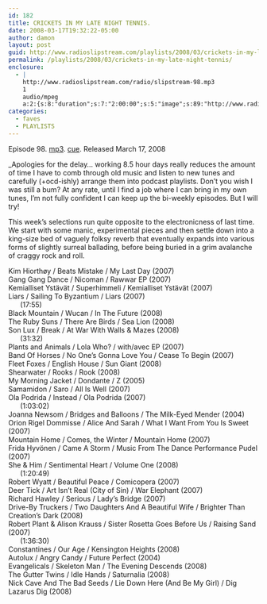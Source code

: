 ```yaml
---
id: 182
title: CRICKETS IN MY LATE NIGHT TENNIS.
date: 2008-03-17T19:32:22-05:00
author: damon
layout: post
guid: http://www.radioslipstream.com/playlists/2008/03/crickets-in-my-late-night-tennis/
permalink: /playlists/2008/03/crickets-in-my-late-night-tennis/
enclosure:
  - |
    http://www.radioslipstream.com/radio/slipstream-98.mp3
    1
    audio/mpeg
    a:2:{s:8:"duration";s:7:"2:00:00";s:5:"image";s:89:"http://www.radioslipstream.com/wp/wp-content/plugins/podpress//images/vpreview_center.png";}
categories:
  - faves
  - PLAYLISTS
---
```

Episode 98. [mp3](/radio/slipstream-98.mp3). [cue](/radio/slipstream-98.cue). Released March 17, 2008

_Apologies for the delay… working 8.5 hour days really reduces the amount of time I have to comb through old music and listen to new tunes and carefully (+ocd-ishly) arrange them into podcast playlists. Don’t you wish I was still a bum? At any rate, until I find a job where I can bring in my own tunes, I’m not fully confident I can keep up the bi-weekly episodes. But I will try!</p> 

This week’s selections run quite opposite to the electronicness of last time. We start with some manic, experimental pieces and then settle down into a king-size bed of vaguely folksy reverb that eventually expands into various forms of slightly surreal ballading, before being buried in a grim avalanche of craggy rock and roll.</em>

Kim Hiorthøy / Beats Mistake / My Last Day (2007)  
Gang Gang Dance / Nicoman / Rawwar EP (2007)  
Kemialliset Ystävät / Superhimmeli / Kemialliset Ystävät (2007)  
Liars / Sailing To Byzantium / Liars (2007)  
&nbsp;&nbsp;&nbsp;&nbsp;&nbsp;&nbsp;(17:55)  
Black Mountain / Wucan / In The Future (2008)  
The Ruby Suns / There Are Birds / Sea Lion (2008)  
Son Lux / Break / At War With Walls & Mazes (2008)  
&nbsp;&nbsp;&nbsp;&nbsp;&nbsp;&nbsp;(31:32)  
Plants and Animals / Lola Who? / with/avec EP (2007)  
Band Of Horses / No One’s Gonna Love You / Cease To Begin (2007)  
Fleet Foxes / English House / Sun Giant (2008)  
Shearwater / Rooks / Rook (2008)  
My Morning Jacket / Dondante / Z (2005)  
Samamidon / Saro / All Is Well (2007)  
Ola Podrida / Instead / Ola Podrida (2007)  
&nbsp;&nbsp;&nbsp;&nbsp;&nbsp;&nbsp;(1:03:02)  
Joanna Newsom / Bridges and Balloons / The Milk-Eyed Mender (2004)  
Orion Rigel Dommisse / Alice And Sarah / What I Want From You Is Sweet (2007)  
Mountain Home / Comes, the Winter / Mountain Home (2007)  
Frida Hyvönen / Came A Storm / Music From The Dance Performance Pudel (2007)  
She & Him / Sentimental Heart / Volume One (2008)  
&nbsp;&nbsp;&nbsp;&nbsp;&nbsp;&nbsp;(1:20:49)  
Robert Wyatt / Beautiful Peace / Comicopera (2007)  
Deer Tick / Art Isn’t Real (City of Sin) / War Elephant (2007)  
Richard Hawley / Serious / Lady’s Bridge (2007)  
Drive-By Truckers / Two Daughters And A Beautiful Wife / Brighter Than Creation’s Dark (2008)  
Robert Plant & Alison Krauss / Sister Rosetta Goes Before Us / Raising Sand (2007)  
&nbsp;&nbsp;&nbsp;&nbsp;&nbsp;&nbsp;(1:36:30)  
Constantines / Our Age / Kensington Heights (2008)  
Autolux / Angry Candy / Future Perfect (2004)  
Evangelicals / Skeleton Man / The Evening Descends (2008)  
The Gutter Twins / Idle Hands / Saturnalia (2008)  
Nick Cave And The Bad Seeds / Lie Down Here (And Be My Girl) / Dig Lazarus Dig (2008)